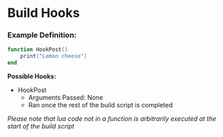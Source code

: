 # Build Hooks

### Example Definition:
```lua
function HookPost()
    print("Lemon cheese")
end
```

**Possible Hooks:**
- HookPost
    - Arguments Passed: None
    - Ran once the rest of the build script is completed

*Please note that lua code not in a function is arbitrarily executed at the start of the build script*